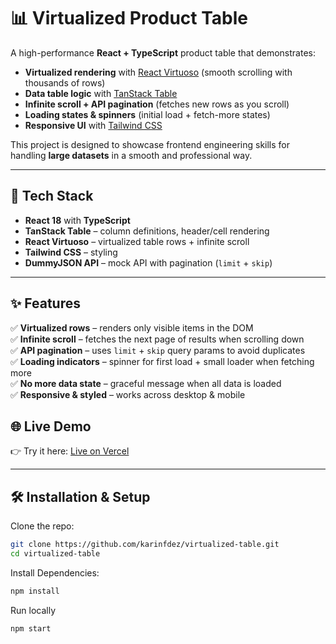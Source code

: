 # 📊 Virtualized Product Table

A high-performance **React + TypeScript** product table that demonstrates:
- **Virtualized rendering** with [React Virtuoso](https://virtuoso.dev/) (smooth scrolling with thousands of rows)
- **Data table logic** with [TanStack Table](https://tanstack.com/table/latest)
- **Infinite scroll + API pagination** (fetches new rows as you scroll)
- **Loading states & spinners** (initial load + fetch-more states)
- **Responsive UI** with [Tailwind CSS](https://tailwindcss.com/)

This project is designed to showcase frontend engineering skills for handling **large datasets** in a smooth and professional way.

---

## 🚀 Tech Stack
- **React 18** with **TypeScript**
- **TanStack Table** – column definitions, header/cell rendering
- **React Virtuoso** – virtualized table rows + infinite scroll
- **Tailwind CSS** – styling
- **DummyJSON API** – mock API with pagination (`limit` + `skip`)

---

## ✨ Features
✅ **Virtualized rows** – renders only visible items in the DOM  
✅ **Infinite scroll** – fetches the next page of results when scrolling down  
✅ **API pagination** – uses `limit` + `skip` query params to avoid duplicates  
✅ **Loading indicators** – spinner for first load + small loader when fetching more  
✅ **No more data state** – graceful message when all data is loaded  
✅ **Responsive & styled** – works across desktop & mobile  


## 🌐 Live Demo
👉 Try it here: [Live on Vercel](https://your-demo-url.vercel.app)  

---

## 🛠️ Installation & Setup

Clone the repo:
```bash
git clone https://github.com/karinfdez/virtualized-table.git
cd virtualized-table
```

Install Dependencies:
```bash
npm install
```

Run locally
```bash
npm start
```